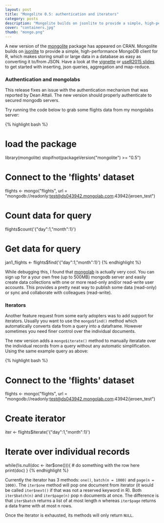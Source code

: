 ```yaml
---
layout: post
title: "Mongolite 0.5: authentication and iterators"
category: posts
description: "Mongolite builds on jsonlite to provide a simple, high-performance MongoDB client for R, which makes storing small or large data in a database as easy as converting it to/from JSON. This version improves authentication for connecting with secured servers, and introduces iterators to give you more grained control over processing query data."
cover: "containers.jpg"
thumb: "mongo.png"
---
```


A new version of the [mongolite](http://cran.r-project.org/web/packages/mongolite/index.html) package has appeared on CRAN. Mongolite builds on [jsonlite](http://cran.r-project.org/web/packages/jsonlite/index.html) to provide a simple, high-performance MongoDB client for R, which makes storing small or large data in a database as easy as converting it to/from JSON. Have a look at the [vignette](http://cran.r-project.org/web/packages/mongolite/vignettes/intro.html) or [useR2015 slides](http://bit.ly/mongo-slides) to get started with inserting, json queries, aggregation and map-reduce. 

### Authentication and mongolabs

This release fixes an issue with the authentication mechanism that was reported by Dean Attali. The new version should properly authenticate to secured mongodb servers. 

Try running the code below to grab some flights data from my mongolabs server:

{% highlight bash %}
# load the package
library(mongolite)
stopifnot(packageVersion("mongolite") >= "0.5")

# Connect to the 'flights' dataset
flights <- mongo("flights", url = "mongodb://readonly:test@ds043942.mongolab.com:43942/jeroen_test")

# Count data for query
flights$count('{"day":1,"month":1}')

# Get data for query
jan1_flights <- flights$find('{"day":1,"month":1}')
{% endhighlight %}

While debugging this, I found that [mongolab](https://mongolab.com/) is actually very cool. You can sign up for a your own free (up to 500MB) mongodb server and easily create data collections with one or more read-only and/or read-write user accounts. This provides a pretty neat way to publish some data (read-only) or sync and collaborate with colleagues (read-write).

### Iterators

Another feature request from some early adopters was to add support for iterators. Usually you want to use the `mongo$find()` method which automatically converts data from a query into a dataframe. However sometimes you need finer control over the individual documents. 

The new version adds a `mongo$iterate()` method to manually iteratate over the individual records from a query without any automatic simplification. Using the same example query as above:

{% highlight bash %}
# Connect to the 'flights' dataset
flights <- mongo("flights", url = "mongodb://readonly:test@ds043942.mongolab.com:43942/jeroen_test")

# Create iterator
iter <- flights$iterate('{"day":1,"month":1}')

# Iterate over individual records
while(!is.null(doc <- iter$one())){
	# do something with the row here
	print(doc)
}
{% endhighlight %}

Currently the iterator has 3 methods: `one()`, `batch(n = 1000)` and `page(n = 1000)`. The `iter$one` method will pop one document from iterator (it would be called `iter$next()` if that was not a reserved keyword in R). Both `iter$batch(n)` and `iter$page(n)` pop n documents at once. The difference is that `iter$batch` returns a list of at most length n whereas `iter$page` returns a data frame with at most n rows. 

Once the iterator is exhausted, its methods will only return `NULL`.

